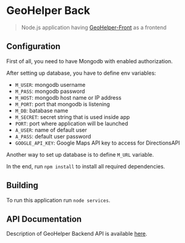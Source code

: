 # GeoHelper Back

> Node.js application having [GeoHelper-Front](https://github.com/RTUITLab/GeoHelper-Front) as a frontend

## Configuration

First of all, you need to have Mongodb with enabled authorization.

After setting up database, you have to define env variables:
+ `M_USER`: mongodb username
+ `M_PASS`: mongodb password
+ `M_HOST`: mongodb host name or IP address
+ `M_PORT`: port that mongodb is listening
+ `M_DB`: batabase name
+ `M_SECRET`: secret string that is used inside app
+ `PORT`: port where application will be launched
+ `A_USER`: name of default user
+ `A_PASS`: default user password
+ `GOOGLE_API_KEY`: Google Maps API key to access for DirectionsAPI

Another way to set up database is to define `M_URL` variable.

In the end, run `npm install` to install all required dependencies.


## Building

To run this application run `node services`.

## API Documentation

Description of GeoHelper Backend API is available [here](https://documenter.getpostman.com/view/8340120/T1LQfQfY).
